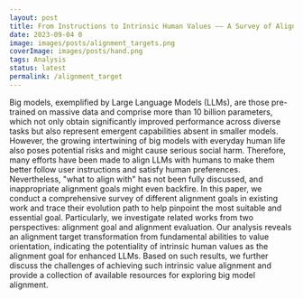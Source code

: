 ```yaml
---
layout: post
title: From Instructions to Intrinsic Human Values —— A Survey of Alignment Goals for Big Models
date: 2023-09-04 0
image: images/posts/alignment_targets.png
coverImage: images/posts/hand.png
tags: Analysis
status: latest
permalink: /alignment_target
---
```


Big models, exemplified by Large Language Models (LLMs), are those pre-trained on massive data and comprise more than 10 billion parameters, which not only obtain significantly improved performance across diverse tasks but also represent emergent capabilities absent in smaller models. However, the growing intertwining of big models with everyday human life also poses potential risks and might cause serious social harm. Therefore, many efforts have been made to align LLMs with humans to make them better follow user instructions and satisfy human preferences. Nevertheless, "what to align with" has not been fully discussed, and inappropriate alignment goals might even backfire. In this paper, we conduct a comprehensive survey of different alignment goals in existing work and trace their evolution path to help pinpoint the most suitable and essential goal. Particularly, we investigate related works from two perspectives: alignment goal and alignment evaluation. Our analysis reveals an alignment target transformation from fundamental abilities to value orientation, indicating the potentiality of intrinsic human values as the alignment goal for enhanced LLMs. Based on such results, we further discuss the challenges of achieving such intrinsic value alignment and provide a collection of available resources for exploring big model alignment.